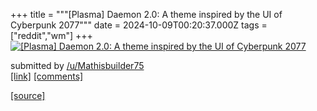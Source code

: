 +++
title = """[Plasma] Daemon 2.0: A theme inspired by the UI of Cyberpunk 2077"""
date = 2024-10-09T00:20:37.000Z
tags = ["reddit","wm"]
+++
[![[Plasma] Daemon 2.0: A theme inspired by the UI of Cyberpunk 2077](https://b.thumbs.redditmedia.com/-UKf_dlhVqMvRvtCnILpJcgJp2zOU9AEnD-GT0_vXHE.jpg "[Plasma] Daemon 2.0: A theme inspired by the UI of Cyberpunk 2077")](https://www.reddit.com/r/unixporn/comments/1fzetme/plasma_daemon_20_a_theme_inspired_by_the_ui_of/)

submitted by [/u/Mathisbuilder75](https://www.reddit.com/user/Mathisbuilder75)  
[\[link\]](https://www.reddit.com/gallery/1fzetme) [\[comments\]](https://www.reddit.com/r/unixporn/comments/1fzetme/plasma_daemon_20_a_theme_inspired_by_the_ui_of/)

[[source]](https://www.reddit.com/r/unixporn/comments/1fzetme/plasma_daemon_20_a_theme_inspired_by_the_ui_of/)
